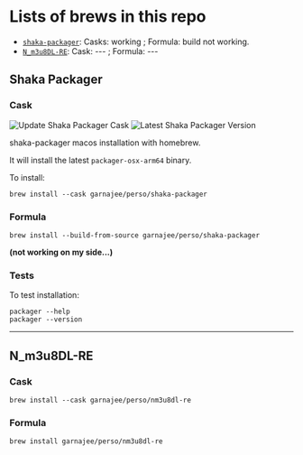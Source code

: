 # Lists of brews in this repo

- [`shaka-packager`](https://github.com/shaka-project/shaka-packager): Casks: working ; Formula: build not working.
- [`N_m3u8DL-RE`](https://github.com/nilaoda/N_m3u8DL-RE): Cask: --- ; Formula: ---

## Shaka Packager
### Cask

![Update Shaka Packager Cask](https://github.com/garnajee/homebrew-shaka-packager/actions/workflows/update-cask.yml/badge.svg)
![Latest Shaka Packager Version](https://img.shields.io/github/v/release/shaka-project/shaka-packager)

shaka-packager macos installation with homebrew.

It will install the latest `packager-osx-arm64` binary.

To install:

`brew install --cask garnajee/perso/shaka-packager`

### Formula

`brew install --build-from-source garnajee/perso/shaka-packager`

**(not working on my side...)**

### Tests

To test installation:

```
packager --help
packager --version
```

***

## N\_m3u8DL-RE
### Cask

`brew install --cask garnajee/perso/nm3u8dl-re`

### Formula

`brew install garnajee/perso/nm3u8dl-re`

